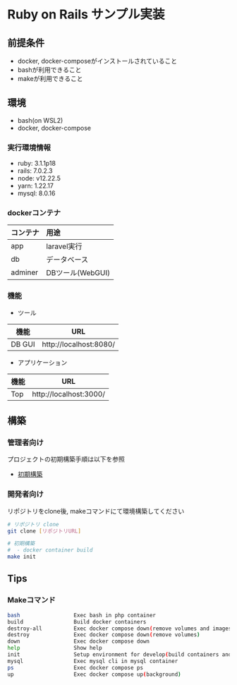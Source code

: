 Ruby on Rails サンプル実装
====================


前提条件
--------------------

* docker, docker-composeがインストールされていること
* bashが利用できること
* makeが利用できること


環境
--------------------

* bash(on WSL2)
* docker, docker-compose

### 実行環境情報

* ruby: 3.1.1p18
* rails: 7.0.2.3
* node: v12.22.5
* yarn: 1.22.17
* mysql: 8.0.16

### dockerコンテナ

| コンテナ |             用途              |
| -------- | :---------------------------- |
| app      | laravel実行                   |
| db       | データベース                  |
| adminer  | DBツール(WebGUI)              |

### 機能

* ツール

|   機能    |          URL           |
| --------- | ---------------------- |
| DB GUI    | http://localhost:8080/ |

* アプリケーション

| 機能 |          URL           |
| ---- | ---------------------- |
| Top  | http://localhost:3000/ |


構築
----------

### 管理者向け

プロジェクトの初期構築手順は以下を参照
* [初期構築](./doc/init-project.md)

### 開発者向け

リポジトリをclone後, makeコマンドにて環境構築してください

```bash
# リポジトリ clone
git clone [リポジトリURL]

# 初期構築
#  - docker container build
make init
```

Tips
----------

### Makeコマンド

```bash
bash                 Exec bash in php container
build                Build docker containers
destroy-all          Exec docker compose down(remove volumes and images)
destroy              Exec docker compose down(remove volumes)
down                 Exec docker compose down
help                 Show help
init                 Setup environment for develop(build containers and startup containers)
mysql                Exec mysql cli in mysql container
ps                   Exec docker compose ps
up                   Exec docker compose up(background)
```

